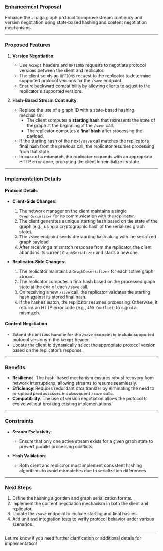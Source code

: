 ### **Enhancement Proposal**

Enhance the Jinaga graph protocol to improve stream continuity and version negotiation using state-based hashing and content negotiation mechanisms.

---

### **Proposed Features**

1. **Version Negotiation**:
   - Use `Accept` headers and `OPTIONS` requests to negotiate protocol versions between the client and replicator.
   - The client sends an `OPTIONS` request to the replicator to determine supported protocol versions for the `/save` endpoint.
   - Ensure backward compatibility by allowing clients to adjust to the replicator's supported versions.

2. **Hash-Based Stream Continuity**:
   - Replace the use of a graph ID with a state-based hashing mechanism:
     - The client computes a **starting hash** that represents the state of the graph at the beginning of the `/save` call.
     - The replicator computes a **final hash** after processing the payload.
   - If the starting hash of the next `/save` call matches the replicator’s final hash from the previous call, the replicator resumes processing from that state.
   - In case of a mismatch, the replicator responds with an appropriate HTTP error code, prompting the client to reinitialize its state.

---

### **Implementation Details**

#### **Protocol Details**

- **Client-Side Changes**:
  1. The network manager on the client maintains a single `GraphSerializer` for its communication with the replicator.
  2. The client generates a unique starting hash based on the state of the graph (e.g., using a cryptographic hash of the serialized graph state).
  3. The `/save` endpoint sends the starting hash along with the serialized graph payload.
  4. After receiving a mismatch response from the replicator, the client abandons its current `GraphSerializer` and starts a new one.

- **Replicator-Side Changes**:
  1. The replicator maintains a `GraphDeserializer` for each active graph stream.
  2. The replicator computes a final hash based on the processed graph state at the end of each `/save` call.
  3. On receiving a new `/save` call, the replicator validates the starting hash against its stored final hash.
  4. If the hashes match, the replicator resumes processing. Otherwise, it returns an HTTP error code (e.g., `409 Conflict`) to signal a mismatch.

#### **Content Negotiation**

- Extend the `OPTIONS` handler for the `/save` endpoint to include supported protocol versions in the `Accept` header.
- Update the client to dynamically select the appropriate protocol version based on the replicator’s response.

---

### **Benefits**

- **Resilience**: The hash-based mechanism ensures robust recovery from network interruptions, allowing streams to resume seamlessly.
- **Efficiency**: Reduces redundant data transfer by eliminating the need to re-upload predecessors in subsequent `/save` calls.
- **Compatibility**: The use of version negotiation allows the protocol to evolve without breaking existing implementations.

---

### **Constraints**

- **Stream Exclusivity**:
  - Ensure that only one active stream exists for a given graph state to prevent parallel processing conflicts.

- **Hash Validation**:
  - Both client and replicator must implement consistent hashing algorithms to avoid mismatches due to serialization differences.

---

### **Next Steps**

1. Define the hashing algorithm and graph serialization format.
2. Implement the content negotiation mechanism in both the client and replicator.
3. Update the `/save` endpoint to include starting and final hashes.
4. Add unit and integration tests to verify protocol behavior under various scenarios.

---

Let me know if you need further clarification or additional details for implementation!